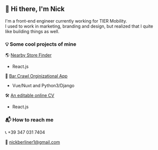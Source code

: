 ## 👋 Hi there, I'm Nick

I'm a front-end engineer currently working for TIER Mobility. \
I used to work in marketing, branding and design, but realized that I quite like building things as well.


### 💡 Some cool projects of mine
🌎 [Nearby Store Finder](https://github.com/nickberliner1/store-finder-reactjs) 
- React.js

🍺 [Bar Crawl Orginizational App](https://github.com/nickberliner1/findmycrawl) 
- Vue/Nuxt and Python3/Django

🛠 [An editable online CV](https://github.com/nickberliner1/editable-cv) 
- React.js

### 📬 How to reach me

📞 +39 347 031 7404

📨 nickberliner1@gmail.com



<!--
**nickberliner1/nickberliner1** is a ✨ _special_ ✨ repository because its `README.md` (this file) appears on your GitHub profile.

Here are some ideas to get you started:

- 🔭 I’m currently working on ...
- 🌱 I’m currently learning ...
- 👯 I’m looking to collaborate on ...
- 🤔 I’m looking for help with ...
- 💬 Ask me about ...
- 📫 How to reach me: ...
- 😄 Pronouns: ...
- ⚡ Fun fact: ...
-->

